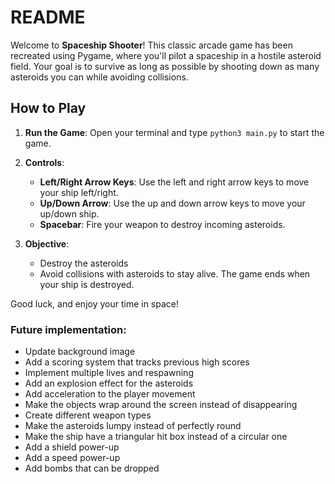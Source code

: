# README

Welcome to **Spaceship Shooter**! This classic arcade game has been recreated using Pygame, where you'll pilot a spaceship in a hostile asteroid field. Your goal is to survive as long as possible by shooting down as many asteroids you can while avoiding collisions.



## How to Play

1. **Run the Game**: Open your terminal and type `python3 main.py` to start the game.
   
2. **Controls**:
   - **Left/Right Arrow Keys**: Use the left and right arrow keys to move your ship left/right.
   - **Up/Down Arrow**: Use the up and down arrow keys to move your up/down ship.
   - **Spacebar**: Fire your weapon to destroy incoming asteroids.

3. **Objective**: 
   - Destroy the asteroids
   - Avoid collisions with asteroids to stay alive. The game ends when your ship is destroyed.

Good luck, and enjoy your time in space!

### Future implementation:
   - Update background image
   - Add a scoring system that tracks previous high scores
   - Implement multiple lives and respawning
   - Add an explosion effect for the asteroids
   - Add acceleration to the player movement
   - Make the objects wrap around the screen instead of disappearing
   - Create different weapon types
   - Make the asteroids lumpy instead of perfectly round
   - Make the ship have a triangular hit box instead of a circular one
   - Add a shield power-up
   - Add a speed power-up
   - Add bombs that can be dropped
